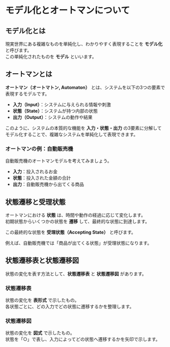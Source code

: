 # モデル化とオートマンについて

## モデル化とは
現実世界にある複雑なものを単純化し、わかりやすく表現することを **モデル化** と呼びます。  
この単純化されたものを **モデル** といいます。

## オートマンとは
**オートマン（オートマトン, Automaton）** とは、システムを以下の3つの要素で表現するモデルです。

- **入力（Input）**：システムに与えられる情報や刺激  
- **状態（State）**：システムが持つ内部の状態  
- **出力（Output）**：システムの動作や結果  

このように、システムの本質的な機能を **入力・状態・出力** の3要素に分解してモデル化することで、複雑なシステムを単純化して表現できます。

### オートマンの例：自動販売機
自動販売機のオートマンモデルを考えてみましょう。

- **入力**：投入されるお金  
- **状態**：投入された金額の合計  
- **出力**：自動販売機から出てくる商品 

## 状態遷移と受理状態
オートマンにおける **状態** は、時間や動作の経過に応じて変化します。  
初期状態からいくつかの状態を **遷移** して、最終的な状態に到達します。  

この最終的な状態を **受理状態（Accepting State）** と呼びます。  

例えば、自動販売機では「商品が出てくる状態」が受理状態になります。

## 状態遷移表と状態遷移図
状態の変化を表す方法として、**状態遷移表** と **状態遷移図** があります。

### 状態遷移表
状態の変化を **表形式** で示したもの。  
各状態ごとに、どの入力でどの状態に遷移するかを整理します。


### 状態遷移図
状態の変化を **図式** で示したもの。  
状態を「○」で表し、入力によってどの状態へ遷移するかを矢印で示します。



